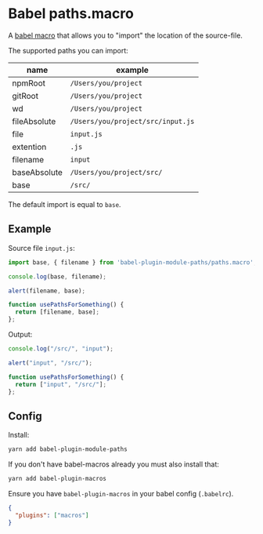# Babel paths.macro

A [babel macro](https://github.com/kentcdodds/babel-plugin-macros) that allows you to "import" the location of the source-file.

The supported paths you can import:

name         | example
------------ | ---
npmRoot      | `/Users/you/project`
gitRoot      | `/Users/you/project`
wd           | `/Users/you/project`
fileAbsolute | `/Users/you/project/src/input.js`
file         | `input.js`
extention    | `.js`
filename     | `input`
baseAbsolute | `/Users/you/project/src/`
base         | `/src/`

The default import is equal to `base`.

## Example

Source file `input.js`:

```js
import base, { filename } from 'babel-plugin-module-paths/paths.macro';

console.log(base, filename);

alert(filename, base);

function usePathsForSomething() {
  return [filename, base];
};
```

Output:

```js
console.log("/src/", "input");

alert("input", "/src/");

function usePathsForSomething() {
  return ["input", "/src/"];
};
```

## Config

Install:

```sh
yarn add babel-plugin-module-paths
```

If you don't have babel-macros already you must also install that:

```sh
yarn add babel-plugin-macros
```

Ensure you have `babel-plugin-macros` in your babel config (`.babelrc`).

```json
{
  "plugins": ["macros"]
}
```
